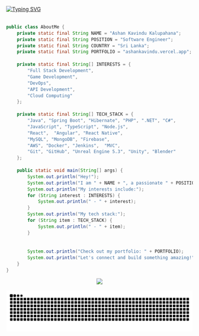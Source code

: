 


[![Typing SVG](<https://readme-typing-svg.demolab.com?font=Fira+Code&pause=E0FBE2&color=E0FBE2&center=false&random=false&width=1000&lines=I'm+Ashan+Kavindu;𝗕𝗦𝗰+(Hons)+Software+Engineering>)](https://git.io/typing-svg)
```java

public class AboutMe {
    private static final String NAME = "Ashan Kavindu Kalupahana";
    private static final String POSITION = "Software Engineer";
    private static final String COUNTRY = "Sri Lanka";
    private static final String PORTFOLIO = "ashankavindu.vercel.app";

    private static final String[] INTERESTS = {
        "Full Stack Development",
        "Game Development",
        "DevOps",
        "API Development",
        "Cloud Computing"
    };

    private static final String[] TECH_STACK = {
        "Java", "Spring Boot", "Hibernate", "PHP", ".NET", "C#",
        "JavaScript", "TypeScript", "Node.js", 
        "React",  "Angular", "React Native",
        "MySQL", "MongoDB", "Firebase",
        "AWS", "Docker", "Jenkins",  "MVC",
        "Git", "GitHub", "Unreal Engine 5.3", "Unity", "Blender"
    };

    public static void main(String[] args) {
        System.out.println("Hey!");
        System.out.println("I am " + NAME + ", a passionate " + POSITION + " Based in " + COUNTRY + ".");
        System.out.println("My interests include:");
        for (String interest : INTERESTS) {
            System.out.println(" - " + interest);
        }
        System.out.println("My tech stack:");
        for (String item : TECH_STACK) {
            System.out.println(" - " + item);
        }


        System.out.println("Check out my portfolio: " + PORTFOLIO);
        System.out.println("Let's connect and build something amazing!");
    }
}

```


<div align="center">
<p align="center">
  <a href="#">
    <img src="https://skillicons.dev/icons?i=androidstudio,idea,pycharm,vscode,visualstudio,postman,spring,cloudflare,css,bootstrap,codepen,arduino,tailwind,firebase,git,github,html,java,python,cs,js,ts,dart,maven,php,react,threejs,stackoverflow,xd,figma,mysql,docker,angular,jenkins,mongo,python,nodejs,unreal,unity,blender,aws,gcp,flask,vercel,vite" />
  </a>
</p>
    <picture>
  <source media="(prefers-color-scheme: dark)" srcset="https://github.com/Ashan-TUF/Ashan-TUF/blob/output/github-contribution-grid-snake-dark.svg" />
  <source media="(prefers-color-scheme: light)" srcset="https://github.com/Ashan-TUF/Ashan-TUF/blob/output/github-contribution-grid-snake.svg" />
  <img alt="github-snake" src="https://github.com/Ashan-TUF/Ashan-TUF/blob/output/github-contribution-grid-snake.svg" />
</picture>

</div>
